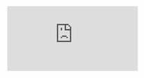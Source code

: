 

![Image](https://github.com/PearlCoastal/VSCode_GitOn/blob/33380c1588bc0656000f31b01f3d799e7527c750/img-folder/%E4%B8%93%E9%A2%98%E7%AF%87%EF%BC%9A%E6%BB%91%E5%8A%A8%E7%AA%97%E5%8F%A3.pdf)
